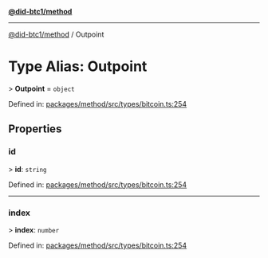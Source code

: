 [**@did-btc1/method**](../README.md)

***

[@did-btc1/method](../globals.md) / Outpoint

# Type Alias: Outpoint

&gt; **Outpoint** = `object`

Defined in: [packages/method/src/types/bitcoin.ts:254](https://github.com/dcdpr/did-btc1-js/blob/4ab6f9915d95beed9bc633644c9db1539395f512/packages/method/src/types/bitcoin.ts#L254)

## Properties

### id

&gt; **id**: `string`

Defined in: [packages/method/src/types/bitcoin.ts:254](https://github.com/dcdpr/did-btc1-js/blob/4ab6f9915d95beed9bc633644c9db1539395f512/packages/method/src/types/bitcoin.ts#L254)

***

### index

&gt; **index**: `number`

Defined in: [packages/method/src/types/bitcoin.ts:254](https://github.com/dcdpr/did-btc1-js/blob/4ab6f9915d95beed9bc633644c9db1539395f512/packages/method/src/types/bitcoin.ts#L254)
